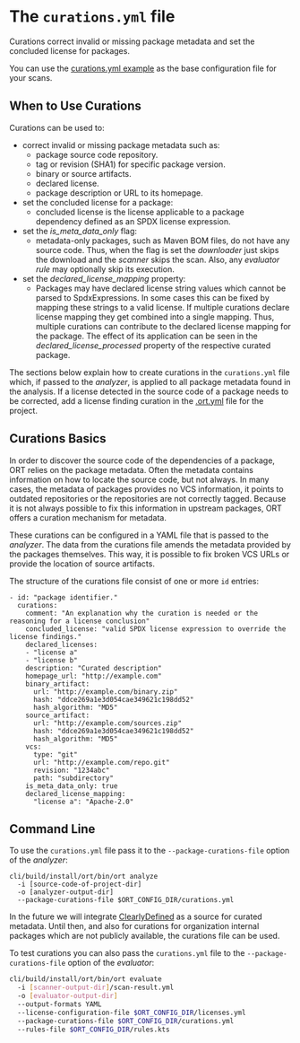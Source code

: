 # The `curations.yml` file

Curations correct invalid or missing package metadata and set the concluded license for packages.

You can use the [curations.yml example](../examples/curations.yml) as the base configuration file for your scans.

## When to Use Curations

Curations can be used to:

* correct invalid or missing package metadata such as:
  * package source code repository.
  * tag or revision (SHA1) for specific package version.
  * binary or source artifacts.
  * declared license.
  * package description or URL to its homepage.
* set the concluded license for a package:
  * concluded license is the license applicable to a package dependency defined as an SPDX license expression.
* set the _is_meta_data_only_ flag:
  * metadata-only packages, such as Maven BOM files, do not have any source code. Thus, when the flag is set the
  _downloader_ just skips the download and the _scanner_ skips the scan. Also, any _evaluator rule_ may optionally skip
  its execution.
* set the _declared_license_mapping_ property:
  * Packages may have declared license string values which cannot be parsed to SpdxExpressions. In some cases this can
    be fixed by mapping these strings to a valid license. If multiple curations declare license mapping they get
    combined into a single mapping. Thus, multiple curations can contribute to the declared license mapping for the
    package. The effect of its application can be seen in the _declared_license_processed_ property of the respective
    curated package. 

The sections below explain how to create curations in the `curations.yml` file which,
if passed to the _analyzer_, is applied to all package metadata found in the analysis.
If a license detected in the source code of a package needs to be corrected, add
a license finding curation in the [.ort.yml](config-file-ort-yml.md#curations) file for the project.

## Curations Basics

In order to discover the source code of the dependencies of a package, ORT relies on the package metadata. Often the
metadata contains information on how to locate the source code, but not always. In many cases, the metadata of packages
provides no VCS information, it points to outdated repositories or the repositories are not correctly tagged. Because it
is not always possible to fix this information in upstream packages, ORT offers a curation mechanism for metadata.

These curations can be configured in a YAML file that is passed to the _analyzer_. The data from the curations file
amends the metadata provided by the packages themselves. This way, it is possible to fix broken VCS URLs or provide the
location of source artifacts.

The structure of the curations file consist of one or more `id` entries:

```
- id: "package identifier."
  curations:
    comment: "An explanation why the curation is needed or the reasoning for a license conclusion"
    concluded_license: "valid SPDX license expression to override the license findings."
    declared_licenses:
    - "license a"
    - "license b"
    description: "Curated description"
    homepage_url: "http://example.com"
    binary_artifact:
      url: "http://example.com/binary.zip"
      hash: "ddce269a1e3d054cae349621c198dd52"
      hash_algorithm: "MD5"
    source_artifact:
      url: "http://example.com/sources.zip"
      hash: "ddce269a1e3d054cae349621c198dd52"
      hash_algorithm: "MD5"
    vcs:
      type: "git"
      url: "http://example.com/repo.git"
      revision: "1234abc"
      path: "subdirectory"
    is_meta_data_only: true
    declared_license_mapping:
      "license a": "Apache-2.0"
````

## Command Line

To use the `curations.yml` file pass it to the `--package-curations-file` option of the _analyzer_:

```
cli/build/install/ort/bin/ort analyze
  -i [source-code-of-project-dir]
  -o [analyzer-output-dir]
  --package-curations-file $ORT_CONFIG_DIR/curations.yml
```

In the future we will integrate [ClearlyDefined](https://clearlydefined.io/) as a source for curated metadata. Until
then, and also for curations for organization internal packages which are not publicly available, the curations file can
be used.

To test curations you can also pass the `curations.yml` file to the `--package-curations-file` option of the
_evaluator_:

```bash
cli/build/install/ort/bin/ort evaluate
  -i [scanner-output-dir]/scan-result.yml
  -o [evaluator-output-dir]
  --output-formats YAML
  --license-configuration-file $ORT_CONFIG_DIR/licenses.yml
  --package-curations-file $ORT_CONFIG_DIR/curations.yml
  --rules-file $ORT_CONFIG_DIR/rules.kts
```
